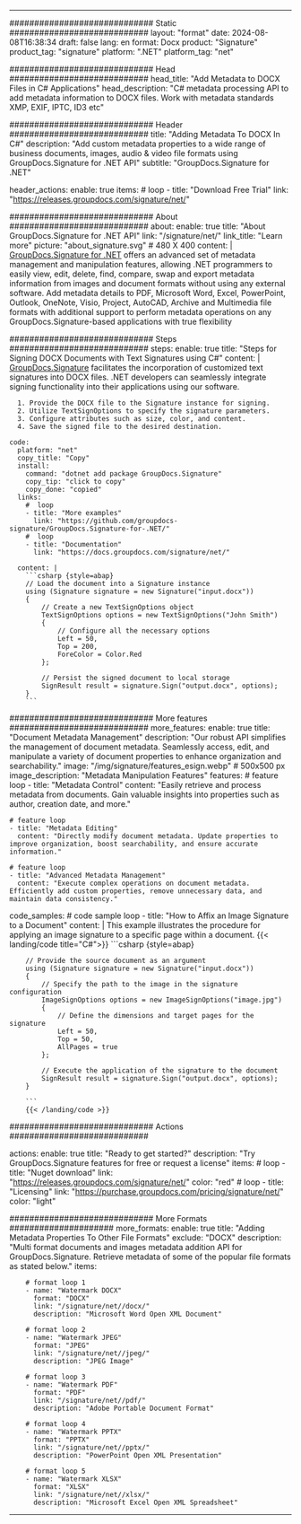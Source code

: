 



---
############################# Static ############################
layout: "format"
date:  2024-08-08T16:38:34
draft: false
lang: en
format: Docx
product: "Signature"
product_tag: "signature"
platform: ".NET"
platform_tag: "net"

############################# Head ############################
head_title: "Add Metadata to DOCX Files in C# Applications"
head_description: "C# metadata processing API to add metadata information to DOCX files. Work with metadata standards XMP, EXIF, IPTC, ID3 etc"

############################# Header ############################
title: "Adding Metadata To DOCX In C#" 
description: "Add custom metadata properties to a wide range of business documents, images, audio & video file formats using GroupDocs.Signature for .NET API"
subtitle: "GroupDocs.Signature for .NET" 

header_actions:
  enable: true
  items:
    #  loop
    - title: "Download Free Trial"
      link: "https://releases.groupdocs.com/signature/net/"
      
############################# About ############################
about:
    enable: true
    title: "About GroupDocs.Signature for .NET API"
    link: "/signature/net/"
    link_title: "Learn more"
    picture: "about_signature.svg" # 480 X 400
    content: |
       [GroupDocs.Signature for .NET](/signature/net/) offers an advanced set of metadata management and manipulation features, allowing .NET programmers to easily view, edit, delete, find, compare, swap and export metadata information from images and document formats without using any external software. Add metadata details to PDF, Microsoft Word, Excel, PowerPoint, Outlook, OneNote, Visio, Project, AutoCAD, Archive and Multimedia file formats with additional support to perform metadata operations on any GroupDocs.Signature-based applications with true flexibility

############################# Steps ############################
steps:
    enable: true
    title: "Steps for Signing DOCX Documents with Text Signatures using C#"
    content: |
      [GroupDocs.Signature](/signature/net/) facilitates the incorporation of customized text signatures into DOCX files. .NET developers can seamlessly integrate signing functionality into their applications using our software.
      
      1. Provide the DOCX file to the Signature instance for signing.
      2. Utilize TextSignOptions to specify the signature parameters.
      3. Configure attributes such as size, color, and content.
      4. Save the signed file to the desired destination.
   
    code:
      platform: "net"
      copy_title: "Copy"
      install:
        command: "dotnet add package GroupDocs.Signature"
        copy_tip: "click to copy"
        copy_done: "copied"
      links:
        #  loop
        - title: "More examples"
          link: "https://github.com/groupdocs-signature/GroupDocs.Signature-for-.NET/"
        #  loop
        - title: "Documentation"
          link: "https://docs.groupdocs.com/signature/net/"
          
      content: |
        ```csharp {style=abap}
        // Load the document into a Signature instance
        using (Signature signature = new Signature("input.docx"))
        {
            // Create a new TextSignOptions object
            TextSignOptions options = new TextSignOptions("John Smith")
            {
                // Configure all the necessary options
                Left = 50,
                Top = 200,
                ForeColor = Color.Red
            };

            // Persist the signed document to local storage
            SignResult result = signature.Sign("output.docx", options);
        }
        ```            

############################# More features ############################
more_features:
  enable: true
  title: "Document Metadata Management"
  description: "Our robust API simplifies the management of document metadata. Seamlessly access, edit, and manipulate a variety of document properties to enhance organization and searchability."
  image: "/img/signature/features_esign.webp" # 500x500 px
  image_description: "Metadata Manipulation Features"
  features:
    # feature loop
    - title: "Metadata Control"
      content: "Easily retrieve and process metadata from documents. Gain valuable insights into properties such as author, creation date, and more."

    # feature loop
    - title: "Metadata Editing"
      content: "Directly modify document metadata. Update properties to improve organization, boost searchability, and ensure accurate information."

    # feature loop
    - title: "Advanced Metadata Management"
      content: "Execute complex operations on document metadata. Efficiently add custom properties, remove unnecessary data, and maintain data consistency."
      
  code_samples:
    # code sample loop
    - title: "How to Affix an Image Signature to a Document"
      content: |
        This example illustrates the procedure for applying an image signature to a specific page within a document.
        {{< landing/code title="C#">}}
        ```csharp {style=abap}
        
        // Provide the source document as an argument
        using (Signature signature = new Signature("input.docx"))
        {
            // Specify the path to the image in the signature configuration
            ImageSignOptions options = new ImageSignOptions("image.jpg")
            {
                // Define the dimensions and target pages for the signature
                Left = 50,
                Top = 50,
                AllPages = true
            };

            // Execute the application of the signature to the document
            SignResult result = signature.Sign("output.docx", options);
        }

        ```
        {{< /landing/code >}}


############################# Actions ############################

actions:
  enable: true
  title: "Ready to get started?"
  description: "Try GroupDocs.Signature features for free or request a license"
  items:
    #  loop
    - title: "Nuget download"
      link: "https://releases.groupdocs.com/signature/net/"
      color: "red"
        #  loop
    - title: "Licensing"
      link: "https://purchase.groupdocs.com/pricing/signature/net/"
      color: "light"


############################# More Formats #####################
more_formats:
    enable: true
    title: "Adding Metadata Properties To Other File Formats"
    exclude: "DOCX"
    description: "Multi format documents and images metadata addition API for GroupDocs.Signature. Retrieve metadata of some of the popular file formats as stated below."
    items: 
          
        # format loop 1
        - name: "Watermark DOCX"
          format: "DOCX"
          link: "/signature/net//docx/"
          description: "Microsoft Word Open XML Document"
          
        # format loop 2
        - name: "Watermark JPEG"
          format: "JPEG"
          link: "/signature/net//jpeg/"
          description: "JPEG Image"
          
        # format loop 3
        - name: "Watermark PDF"
          format: "PDF"
          link: "/signature/net//pdf/"
          description: "Adobe Portable Document Format"
          
        # format loop 4
        - name: "Watermark PPTX"
          format: "PPTX"
          link: "/signature/net//pptx/"
          description: "PowerPoint Open XML Presentation"
          
        # format loop 5
        - name: "Watermark XLSX"
          format: "XLSX"
          link: "/signature/net//xlsx/"
          description: "Microsoft Excel Open XML Spreadsheet"


          

---